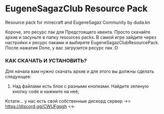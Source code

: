 # EugeneSagazClub Resource Pack

Resource pack for minecraft and EugeneSagaz Community
by duda.kn

Короче, это ресурс пак для Предстоящего ивента.
Просто скачайте архив и засуньте в папку resources packs.
В самой игре зайдите через настройки к ресурс паками и выбирете EugeneSagazClubResourcePack.
После нажатия Done, у вас загрузится ресурс пак :D

### КАК СКАЧАТЬ И УСТАНОВИТЬ?
Для начала вам нужно скачать архив и для этого вы должны сделать следующее:
1) Над файлами есть блок с разными кнопками. Найдите зеленую кнопку code и нажмите на неё;

Кстати... у нас есть свой собственные дискорд сервер ->> https://discord.gg/CWUFgqgh <<-
